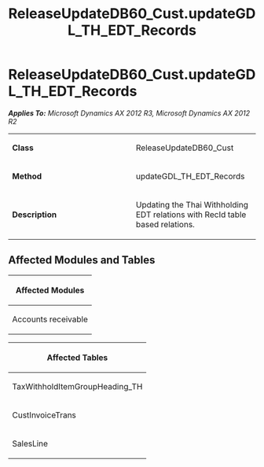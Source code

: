 ﻿---
title: ReleaseUpdateDB60_Cust.updateGDL_TH_EDT_Records
TOCTitle: ReleaseUpdateDB60_Cust.updateGDL_TH_EDT_Records
ms:assetid: 944b89d5-9f9b-ce58-45b7-07edd27dd049
ms:mtpsurl: https://msdn.microsoft.com/en-us/library/JJ686143(v=AX.60)
ms:contentKeyID: 49709847
ms.date: 05/18/2015
mtps_version: v=AX.60
---

# ReleaseUpdateDB60\_Cust.updateGDL\_TH\_EDT\_Records 


_**Applies To:** Microsoft Dynamics AX 2012 R3, Microsoft Dynamics AX 2012 R2_

<table>
<colgroup>
<col style="width: 50%" />
<col style="width: 50%" />
</colgroup>
<tbody>
<tr class="odd">
<td><p><strong>Class</strong></p></td>
<td><p>ReleaseUpdateDB60_Cust</p></td>
</tr>
<tr class="even">
<td><p><strong>Method</strong></p></td>
<td><p>updateGDL_TH_EDT_Records</p></td>
</tr>
<tr class="odd">
<td><p><strong>Description</strong></p></td>
<td><p>Updating the Thai Withholding EDT relations with RecId table based relations.</p></td>
</tr>
</tbody>
</table>


## Affected Modules and Tables

<table>
<colgroup>
<col style="width: 100%" />
</colgroup>
<thead>
<tr class="header">
<th><p>Affected Modules</p></th>
</tr>
</thead>
<tbody>
<tr class="odd">
<td><p>Accounts receivable</p></td>
</tr>
</tbody>
</table>


<table>
<colgroup>
<col style="width: 100%" />
</colgroup>
<thead>
<tr class="header">
<th><p>Affected Tables</p></th>
</tr>
</thead>
<tbody>
<tr class="odd">
<td><p>TaxWithholdItemGroupHeading_TH</p></td>
</tr>
<tr class="even">
<td><p>CustInvoiceTrans</p></td>
</tr>
<tr class="odd">
<td><p>SalesLine</p></td>
</tr>
</tbody>
</table>

  


